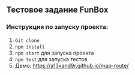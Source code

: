 ## Тестовое задание FunBox
### Инструкция по запуску проекта:
1. `Git clone`
2. `npm install`
3. `npm start` для запуска проекта
4. `npm test` для запуска тестов
5. Демо: https://a13xand9r.github.io/map-route/
